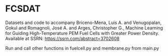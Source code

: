 # FCSDAT
Datasets and code to accompany Briceno-Mena, Luis A. and Venugopalan, Gokul and Romagnoli, José A. and Arges, Christopher G., Machine Learning for Guiding High-Temperature PEM Fuel Cells with Greater Power Density. Available at SSRN: https://ssrn.com/abstract=3702608 

Run and call other functions in fuelcell.py and membrane.py from main.py
